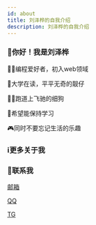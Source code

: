 ```yaml
---
id: about
title: 刘泽桦的自我介绍
description: 刘泽桦的自我介绍
---
```

### 👋你好！我是刘泽桦

👨‍💻编程爱好者，初入web领域

🏫大学在读，平平无奇的靓仔

🏃‍♂️跑道上飞驰的细狗

🔧希望能保持学习

🎮同时不要忘记生活的乐趣

### ℹ更多关于我

### 🤙联系我

[邮箱](mailto:jeffery_9@163.com "163mail")

[QQ](https://qm.qq.com/cgi-bin/qm/qr?k=GNv1ijMaDMZ39BCEufoE3tHEEu7-bUtL&noverify=0&personal_qrcode_source=3 "qq")

[TG](https://t.me/jeffreyhhhh "tg")
